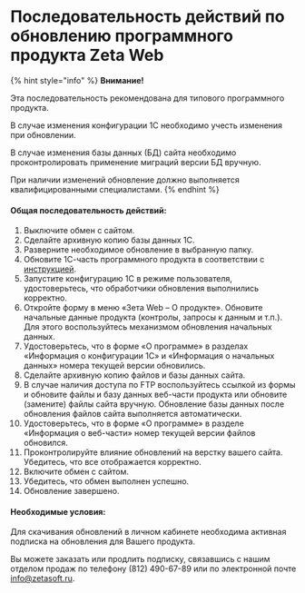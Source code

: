 # Последовательность действий по обновлению программного продукта Zeta Web

{% hint style="info" %}
**Внимание!**&#x20;

Эта последовательность рекомендована для типового программного продукта.

В случае изменения конфигурации 1С необходимо учесть изменения при обновлении.&#x20;

В случае изменения базы данных (БД) сайта необходимо проконтролировать применение миграций версии БД вручную.&#x20;

При наличии изменений обновление должно выполняется квалифицированными специалистами.&#x20;
{% endhint %}

#### Общая последовательность действий:&#x20;

1. Выключите обмен с сайтом.
2. Сделайте архивную копию базы данных 1С.
3. Разверните необходимое обновление в выбранную папку.
4. Обновите 1С-часть программного продукта в соответствии с [инструкцией](ustanovka-i-obnovlenie-1s-chasti.md#obnovlenie-1s-chasti-zeta-web).
5. Запустите конфигурацию 1С в режиме пользователя, удостоверьтесь, что обработчики обновления выполнились корректно.
6. Откройте форму в меню «Зета Web – О продукте». Обновите начальные данные продукта (контролы, запросы к данным и т.п.). Для этого воспользуйтесь механизмом обновления начальных данных.
7. Удостоверьтесь, что в форме «О программе» в разделах «Информация о конфигурации 1С» и «Информация о начальных данных» номера текущей версии обновились.
8. Сделайте архивную копию файлов и базы данных сайта.
9. В случае наличия доступа по FTP воспользуйтесь ссылкой из формы и обновите файлы и базу данных веб-части продукта или обновите (замените) файлы сайта вручную. Обновление базы данных после обновления файлов сайта выполняется автоматически.
10. &#x20;Удостоверьтесь, что в форме «О программе» в разделе «Информация о веб-части» номер текущей версии файлов обновился.
11. Проконтролируйте влияние обновлений на верстку вашего сайта. Убедитесь, что все отображается корректно.
12. Включите обмен с сайтом.
13. Убедитесь, что обмен выполнен успешно.
14. Обновление завершено.

#### **Необходимые условия:**&#x20;

Для скачивания обновлений в личном кабинете необходима активная подписка на обновления для Вашего продукта.&#x20;

Вы можете заказать или продлить подписку, связавшись с нашим отделом продаж по телефону (812) 490-67-89 или по электронной почте info@zetasoft.ru.
